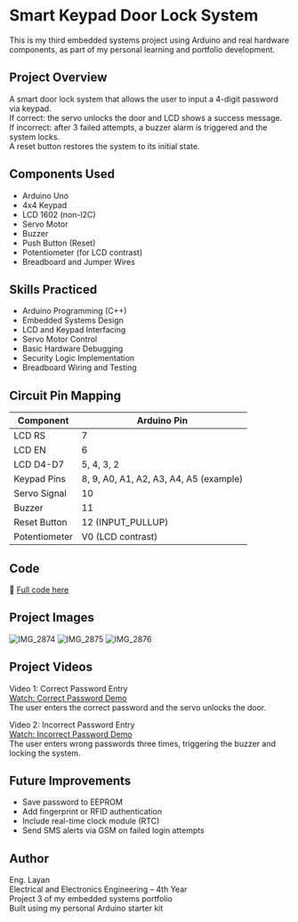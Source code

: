 # Smart Keypad Door Lock System

This is my third embedded systems project using Arduino and real hardware components, as part of my personal learning and portfolio development.

## Project Overview

A smart door lock system that allows the user to input a 4-digit password via keypad.  
If correct: the servo unlocks the door and LCD shows a success message.  
If incorrect: after 3 failed attempts, a buzzer alarm is triggered and the system locks.  
A reset button restores the system to its initial state.

## Components Used

- Arduino Uno  
- 4x4 Keypad  
- LCD 1602 (non-I2C)  
- Servo Motor  
- Buzzer  
- Push Button (Reset)  
- Potentiometer (for LCD contrast)  
- Breadboard and Jumper Wires

## Skills Practiced

- Arduino Programming (C++)  
- Embedded Systems Design  
- LCD and Keypad Interfacing  
- Servo Motor Control  
- Basic Hardware Debugging  
- Security Logic Implementation  
- Breadboard Wiring and Testing

## Circuit Pin Mapping

| Component     | Arduino Pin |
|---------------|-------------|
| LCD RS        | 7           |
| LCD EN        | 6           |
| LCD D4-D7     | 5, 4, 3, 2  |
| Keypad Pins   | 8, 9, A0, A1, A2, A3, A4, A5 (example) |
| Servo Signal  | 10          |
| Buzzer        | 11          |
| Reset Button  | 12 (INPUT_PULLUP) |
| Potentiometer | V0 (LCD contrast) |

## Code
📂 [Full code here](Smart_Keypad_Door_Lock_System.ino)

## Project Images
![IMG_2874](https://github.com/user-attachments/assets/4ee22d94-734b-48f9-ba41-c6df57a787ff)
![IMG_2875](https://github.com/user-attachments/assets/cda2bee9-474c-4aaa-aeda-c34d600f5701)
![IMG_2876](https://github.com/user-attachments/assets/b6f069da-131b-40c4-ba51-714ec6643c74)


## Project Videos

Video 1: Correct Password Entry  
[Watch: Correct Password Demo](https://youtu.be/SjerBMjpxxc)  
The user enters the correct password and the servo unlocks the door.

Video 2: Incorrect Password Entry  
[Watch: Incorrect Password Demo](https://youtu.be/OfVIvtr_v-E)  
The user enters wrong passwords three times, triggering the buzzer and locking the system.

## Future Improvements

- Save password to EEPROM  
- Add fingerprint or RFID authentication  
- Include real-time clock module (RTC)  
- Send SMS alerts via GSM on failed login attempts

## Author

Eng. Layan  
Electrical and Electronics Engineering – 4th Year  
Project 3 of my embedded systems portfolio  
Built using my personal Arduino starter kit

